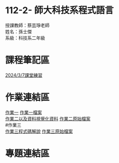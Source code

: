 # 112-2- 師大科技系程式語言
授課教師：蔡芸琤老師  
姓名：孫士傑  
系級：科技系二年級  
# 課程筆記區
[2024/3/7課堂練習](https://github.com/jaison5/112-2-/blob/main/5555.rar)
# 作業連結區  
[作業一](https://youtu.be/ynqkusMk8qo?si=1-ZUpwTDDGbFBdHV)
[作業一檔案](https://github.com/jaison5/112-2-/blob/main/%E4%BD%9C%E6%A5%AD%E4%B8%80%E6%AA%94%E6%A1%88.ipynb)  
[作業二以及資料視覺化資料](https://github.com/jaison5/112-2-/blob/main/%E4%BD%9C%E6%A5%AD%E4%BA%8C%E6%AA%94%E6%A1%88%E8%B3%87%E6%96%99/%E4%BD%9C%E6%A5%AD%E4%BA%8C%E8%A6%96%E8%A6%BA%E5%8C%96%E8%B3%87%E6%96%99.ipynb)
[作業二原始檔案](https://github.com/jaison5/112-2-/blob/main/%E4%BD%9C%E6%A5%AD%E4%BA%8C%E6%AA%94%E6%A1%88%E8%B3%87%E6%96%99/%E4%BD%9C%E6%A5%AD%E4%BA%8C%E5%8E%9F%E5%A7%8Bjson%E6%AA%94%E6%A1%88.json)  
#作業三  
[作業三程式碼解說](https://www.youtube.com/watch?v=dQw4w9WgXcQ)
[作業三原始檔案](https://www.youtube.com/watch?v=dQw4w9WgXcQ)
# 專題連結區
